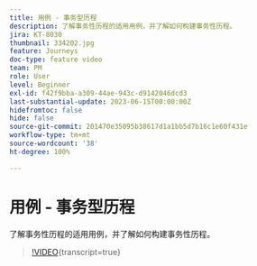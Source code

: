 ```yaml
---
title: 用例 - 事务型历程
description: 了解事务性历程的适用用例，并了解如何构建事务性历程。
jira: KT-8030
thumbnail: 334202.jpg
feature: Journeys
doc-type: feature video
team: PM
role: User
level: Beginner
exl-id: f42f9bba-a309-44ae-943c-d9142046dcd3
last-substantial-update: 2023-06-15T00:00:00Z
hidefromtoc: false
hide: false
source-git-commit: 201470e35095b38617d1a1bb5d7b16c1e60f431e
workflow-type: tm+mt
source-wordcount: '38'
ht-degree: 100%

---
```


# 用例 - 事务型历程

了解事务性历程的适用用例，并了解如何构建事务性历程。

>[!VIDEO](https://video.tv.adobe.com/v/3415681?quality=12&learn=on&captions=chi_hans){transcript=true}
